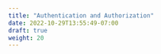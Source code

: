 ```yaml
---
title: "Authentication and Authorization"
date: 2022-10-29T13:55:49-07:00
draft: true
weight: 20
---
```

